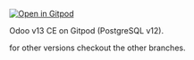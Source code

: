 [![Open in Gitpod](https://gitpod.io/button/open-in-gitpod.svg)](https://gitpod.io/from-referrer/)

Odoo v13 CE on Gitpod (PostgreSQL v12).

for other versions checkout the other branches.